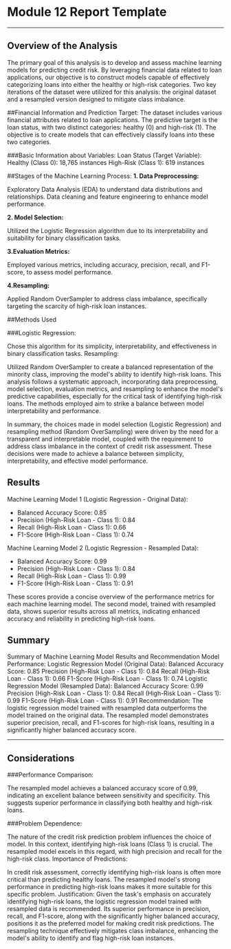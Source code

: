 # Module 12 Report Template
___
## Overview of the Analysis

The primary goal of this analysis is to develop and assess machine learning models for predicting credit risk. By leveraging financial data related to loan applications, our objective is to construct models capable of effectively categorizing loans into either the healthy or high-risk categories. 
Two key iterations of the dataset were utilized for this analysis: the original dataset and a resampled version designed to mitigate class imbalance.

##Financial Information and Prediction Target:
The dataset includes various financial attributes related to loan applications. The predictive target is the loan status, with two distinct categories: healthy (0) and high-risk (1). The objective is to create models that can effectively classify loans into these two categories.

###Basic Information about Variables:
Loan Status (Target Variable):
Healthy (Class 0): 18,765 instances
High-Risk (Class 1): 619 instances

##Stages of the Machine Learning Process:
**1. Data Preprocessing:**

Exploratory Data Analysis (EDA) to understand data distributions and relationships.
Data cleaning and feature engineering to enhance model performance.

**2. Model Selection:**

Utilized the Logistic Regression algorithm due to its interpretability and suitability for binary classification tasks.

**3.Evaluation Metrics:**

Employed various metrics, including accuracy, precision, recall, and F1-score, to assess model performance.

**4.Resampling:**

Applied Random OverSampler to address class imbalance, specifically targeting the scarcity of high-risk loan instances.

##Methods Used

###Logistic Regression:

Chose this algorithm for its simplicity, interpretability, and effectiveness in binary classification tasks.
Resampling:

Utilized Random OverSampler to create a balanced representation of the minority class, improving the model's ability to identify high-risk loans.
This analysis follows a systematic approach, incorporating data preprocessing, model selection, evaluation metrics, and resampling to enhance the model's predictive capabilities, especially for the critical task of identifying high-risk loans. The methods employed aim to strike a balance between model interpretability and performance.

In summary, the choices made in model selection (Logistic Regression) and resampling method (Random OverSampling) were driven by the need for a transparent and interpretable model, coupled with the requirement to address class imbalance in the context of credit risk assessment. These decisions were made to achieve a balance between simplicity, interpretability, and effective model performance.



## Results

Machine Learning Model 1 (Logistic Regression - Original Data):

* Balanced Accuracy Score: 0.85
* Precision (High-Risk Loan - Class 1): 0.84
* Recall (High-Risk Loan - Class 1): 0.66
* F1-Score (High-Risk Loan - Class 1): 0.74


Machine Learning Model 2 (Logistic Regression - Resampled Data):


* Balanced Accuracy Score: 0.99
* Precision (High-Risk Loan - Class 1): 0.84
* Recall (High-Risk Loan - Class 1): 0.99
* F1-Score (High-Risk Loan - Class 1): 0.91

These scores provide a concise overview of the performance metrics for each machine learning model. The second model, trained with resampled data, shows superior results across all metrics, indicating enhanced accuracy and reliability in predicting high-risk loans.
## Summary

Summary of Machine Learning Model Results and Recommendation
Model Performance:
Logistic Regression Model (Original Data):
Balanced Accuracy Score: 0.85
Precision (High-Risk Loan - Class 1): 0.84
Recall (High-Risk Loan - Class 1): 0.66
F1-Score (High-Risk Loan - Class 1): 0.74
Logistic Regression Model (Resampled Data):
Balanced Accuracy Score: 0.99
Precision (High-Risk Loan - Class 1): 0.84
Recall (High-Risk Loan - Class 1): 0.99
F1-Score (High-Risk Loan - Class 1): 0.91
Recommendation:
The logistic regression model trained with resampled data outperforms the model trained on the original data. The resampled model demonstrates superior precision, recall, and F1-scores for high-risk loans, resulting in a significantly higher balanced accuracy score.
___
## Considerations
###Performance Comparison:

The resampled model achieves a balanced accuracy score of 0.99, indicating an excellent balance between sensitivity and specificity. This suggests superior performance in classifying both healthy and high-risk loans.

###Problem Dependence:

The nature of the credit risk prediction problem influences the choice of model. In this context, identifying high-risk loans (Class 1) is crucial. The resampled model excels in this regard, with high precision and recall for the high-risk class.
Importance of Predictions:

In credit risk assessment, correctly identifying high-risk loans is often more critical than predicting healthy loans. The resampled model's strong performance in predicting high-risk loans makes it more suitable for this specific problem.
Justification:
Given the task's emphasis on accurately identifying high-risk loans, the logistic regression model trained with resampled data is recommended. Its superior performance in precision, recall, and F1-score, along with the significantly higher balanced accuracy, positions it as the preferred model for making credit risk predictions. The resampling technique effectively mitigates class imbalance, enhancing the model's ability to identify and flag high-risk loan instances.





